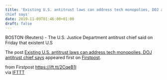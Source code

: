 ```yaml
---
title: 'Existing U.S. antitrust laws can address tech monopolies, DOJ antitrust
chief says'
date: 2019-11-09T01:46:00+01:00
draft: false
---
```


BOSTON (Reuters) - The U.S. Justice Department antitrust chief said on Friday that existent U.S

The post [Existing U.S. antitrust laws can address tech monopolies, DOJ antitrust chief says](http://www.firstpost.com/business/existing-u-s-antitrust-laws-can-address-tech-monopolies-doj-antitrust-chief-says-7625151.html) appeared first on [Firstpost](http://www.firstpost.com).

  
  
from Firstpost https://ift.tt/2CqeB1l  
via [IFTTT](https://ifttt.com/?ref=da&site=blogger)